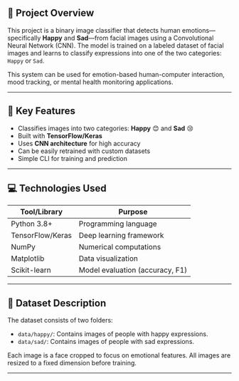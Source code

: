## 🧠 Project Overview

This project is a binary image classifier that detects human emotions—specifically **Happy** and **Sad**—from facial images using a Convolutional Neural Network (CNN). The model is trained on a labeled dataset of facial images and learns to classify expressions into one of the two categories: `Happy` or `Sad`.

This system can be used for emotion-based human-computer interaction, mood tracking, or mental health monitoring applications.

---

## 📌 Key Features

- Classifies images into two categories: **Happy** 😊 and **Sad** 😢
- Built with **TensorFlow/Keras**
- Uses **CNN architecture** for high accuracy
- Can be easily retrained with custom datasets
- Simple CLI for training and prediction

---

## 💻 Technologies Used

| Tool/Library   | Purpose                          |
|----------------|----------------------------------|
| Python 3.8+     | Programming language             |
| TensorFlow/Keras | Deep learning framework         |
| NumPy          | Numerical computations            |
| Matplotlib     | Data visualization                |
| Scikit-learn   | Model evaluation (accuracy, F1)   |


---

## 🧾 Dataset Description

The dataset consists of two folders:
- `data/happy/`: Contains images of people with happy expressions.
- `data/sad/`: Contains images of people with sad expressions.

Each image is a face cropped to focus on emotional features. All images are resized to a fixed dimension before training.

---





